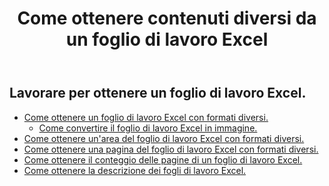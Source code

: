 ﻿---
title: Come ottenere contenuti diversi da un foglio di lavoro Excel
second_title: Aspose.Cells Cloud Documen
linktitle: Ge
type: docs
url: /it/worksheets/get/
keywords: How to get different content from an Excel worksheet
description: Aspose.Cells Cloud REST API supporta l'acquisizione di contenuti diversi da un foglio di lavoro Excel. L'SDK supporta diversi linguaggi di sviluppo, tra cui Android, C#, Go, Java, NodeJS, Perl, PHP, Python, Ruby e Swift.
weight: 20
kwords: Excel, Office Cloud, REST API, Foglio di calcolo, PDF, CSV, Json, Markdown, Come ottenere contenuti diversi da un foglio di lavoro Excel
---
## Lavorare per ottenere un foglio di lavoro Excel.

- [Come ottenere un foglio di lavoro Excel con formati diversi.](/cells/it/worksheets/get-worksheet/) 
    - [Come convertire il foglio di lavoro Excel in immagine.](/cells/it/worksheets/to-image/)
- [Come ottenere un'area del foglio di lavoro Excel con formati diversi.](/cells/it/worksheets/area-to-different-formats/)
- [Come ottenere una pagina del foglio di lavoro Excel con formati diversi.](/cells/it/get-worksheet-for-page-index/) 
- [Come ottenere il conteggio delle pagine di un foglio di lavoro Excel.](/cells/it/worksheets/page-count/) 
- [Come ottenere la descrizione dei fogli di lavoro Excel.](/cells/it/worksheets/get-all/) 



